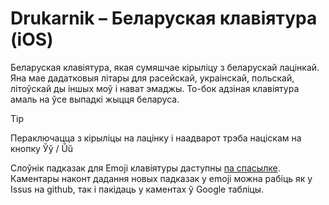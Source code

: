 # Drukarnik – Беларуская клавіятура (iOS)

Беларуская клавіятура, якая сумяшчае кірыліцу з беларускай лацінкай. Яна мае дадатковыя літары для расейскай, украінскай, польскай, літоўскай ды іншых моў і нават эмаджы. То-бок адзіная клавіятура амаль на ўсе выпадкі жыцця беларуса.


> [!TIP]
> Пераключацца з кірыліцы на лацінку і наадварот трэба націскам на кнопку Ўў / Ŭŭ

Слоўнік падказак для Emoji клавіятуры даступны [па спасылке](https://docs.google.com/spreadsheets/d/15IfIqpYDAYJ3Ul5Sujcl-OHiHyHPtwQHRp6ZzudJrlM/edit?usp=sharing). Каментары наконт дадання новых падказак у emoji можна рабіць як у Issus на github, так і пакідаць у каментах ў Google табліцы.
